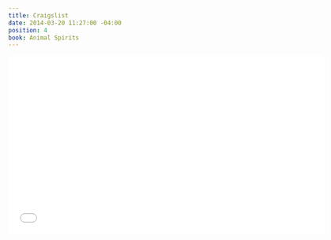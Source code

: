 ```yaml
---
title: Craigslist
date: 2014-03-20 11:27:00 -04:00
position: 4
book: Animal Spirits
---
```


<iframe width="640" height="360" src="//www.youtube.com/embed/CQwhzPql2lk?rel=0&start=749" frameborder="0" allowfullscreen></iframe>

